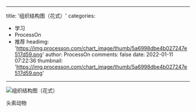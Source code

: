 
---
title: '组织结构图（花式）'
categories: 
 - 学习
 - ProcessOn
 - 推荐
headimg: 'https://img.processon.com/chart_image/thumb/5a6998dbe4b027247e517d59.png'
author: ProcessOn
comments: false
date: 2022-01-11 07:22:36
thumbnail: 'https://img.processon.com/chart_image/thumb/5a6998dbe4b027247e517d59.png'
---

<div>   
<img class="thumb" alt="组织结构图（花式）" src="https://img.processon.com/chart_image/thumb/5a6998dbe4b027247e517d59.png" referrerpolicy="no-referrer">
<p>头索动物</p>  
</div>
            